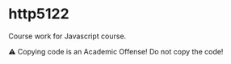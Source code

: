 # http5122
Course work for Javascript course.


:warning: Copying code is an Academic Offense! Do not copy the code!
